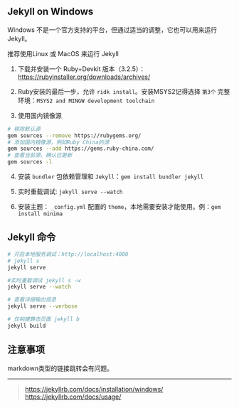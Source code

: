## Jekyll on Windows

Windows 不是一个官方支持的平台，但通过适当的调整，它也可以用来运行 Jekyll。

推荐使用Linux 或 MacOS 来运行 Jekyll

1. 下载并安装一个 Ruby+Devkit 版本（3.2.5）：https://rubyinstaller.org/downloads/archives/

2. Ruby安装的最后一步，允许 `ridk install`。安装MSYS2记得选择 `第3个` 完整环境：`MSYS2 and MINGW development toolchain`

3. 使用国内镜像源

```bash
# 移除默认源
gem sources --remove https://rubygems.org/
# 添加国内镜像源，例如Ruby China的源
gem sources --add https://gems.ruby-china.com/
# 查看当前源，确认已更新
gem sources -l
```

4. 安装 `bundler` 包依赖管理和 `Jekyll`：`gem install bundler jekyll`

5. 实时重载调试: `jekyll serve --watch`

6. 安装主题： `_config.yml` 配置的 `theme`，本地需要安装才能使用。例：`gem install minima`


## Jekyll 命令

```bash
# 开启本地服务调试：http://localhost:4000
# jekyll s
jekyll serve

#实时重载调试 jekyll s -w
jekyll serve --watch

# 查看详细输出信息
jekyll serve --verbose

# 仅构建静态页面 jekyll b
jekyll build
```

## 注意事项

markdown类型的链接跳转会有问题。


-------------

> https://jekyllrb.com/docs/installation/windows/
> https://jekyllrb.com/docs/usage/